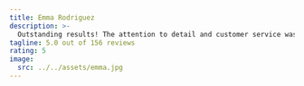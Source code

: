 ```yaml
---
title: Emma Rodriguez
description: >-
  Outstanding results! The attention to detail and customer service was exceptional. They truly understood our vision and brought it to life perfectly. From the initial consultation to the final delivery, everything was handled with utmost professionalism. I couldn't be happier with the outcome and would recommend them to anyone looking for quality work.
tagline: 5.0 out of 156 reviews
rating: 5
image:
  src: ../../assets/emma.jpg
---
```

